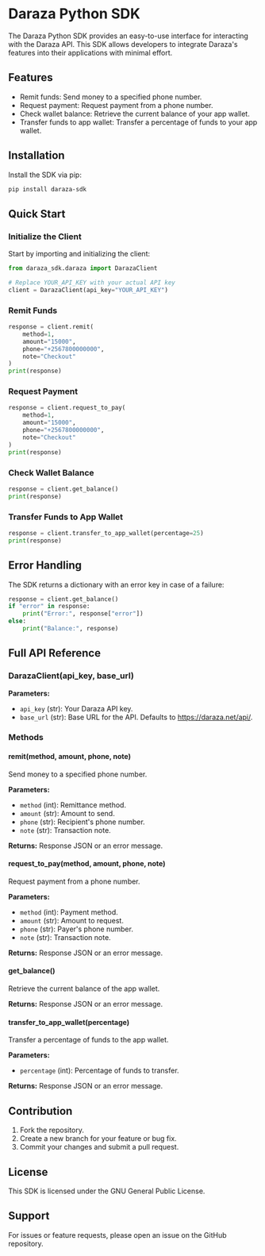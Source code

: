 # Daraza Python SDK

The Daraza Python SDK provides an easy-to-use interface for interacting with the Daraza API. This SDK allows developers to integrate Daraza's features into their applications with minimal effort.

## Features

- Remit funds: Send money to a specified phone number.
- Request payment: Request payment from a phone number.
- Check wallet balance: Retrieve the current balance of your app wallet.
- Transfer funds to app wallet: Transfer a percentage of funds to your app wallet.

## Installation

Install the SDK via pip:

```bash
pip install daraza-sdk
```

## Quick Start

### Initialize the Client

Start by importing and initializing the client:

```python
from daraza_sdk.daraza import DarazaClient

# Replace YOUR_API_KEY with your actual API key
client = DarazaClient(api_key="YOUR_API_KEY")
```

### Remit Funds

```python
response = client.remit(
    method=1,
    amount="15000",
    phone="+2567800000000",
    note="Checkout"
)
print(response)
```

### Request Payment

```python
response = client.request_to_pay(
    method=1,
    amount="15000",
    phone="+2567800000000",
    note="Checkout"
)
print(response)
```

### Check Wallet Balance

```python
response = client.get_balance()
print(response)
```

### Transfer Funds to App Wallet

```python
response = client.transfer_to_app_wallet(percentage=25)
print(response)
```

## Error Handling

The SDK returns a dictionary with an error key in case of a failure:

```python
response = client.get_balance()
if "error" in response:
    print("Error:", response["error"])
else:
    print("Balance:", response)
```

## Full API Reference

### DarazaClient(api_key, base_url)

**Parameters:**
- `api_key` (str): Your Daraza API key.
- `base_url` (str): Base URL for the API. Defaults to https://daraza.net/api/.

### Methods

#### remit(method, amount, phone, note)
Send money to a specified phone number.

**Parameters:**
- `method` (int): Remittance method.
- `amount` (str): Amount to send.
- `phone` (str): Recipient's phone number.
- `note` (str): Transaction note.

**Returns:** Response JSON or an error message.

#### request_to_pay(method, amount, phone, note)
Request payment from a phone number.

**Parameters:**
- `method` (int): Payment method.
- `amount` (str): Amount to request.
- `phone` (str): Payer's phone number.
- `note` (str): Transaction note.

**Returns:** Response JSON or an error message.

#### get_balance()
Retrieve the current balance of the app wallet.

**Returns:** Response JSON or an error message.

#### transfer_to_app_wallet(percentage)
Transfer a percentage of funds to the app wallet.

**Parameters:**
- `percentage` (int): Percentage of funds to transfer.

**Returns:** Response JSON or an error message.

## Contribution

1. Fork the repository.
2. Create a new branch for your feature or bug fix.
3. Commit your changes and submit a pull request.

## License

This SDK is licensed under the GNU General Public License.

## Support

For issues or feature requests, please open an issue on the GitHub repository.